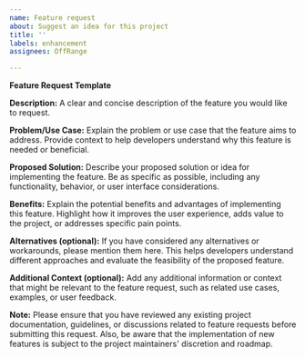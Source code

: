 ```yaml
---
name: Feature request
about: Suggest an idea for this project
title: ''
labels: enhancement
assignees: OffRange

---
```


**Feature Request Template**

**Description:**
A clear and concise description of the feature you would like to request.

**Problem/Use Case:**
Explain the problem or use case that the feature aims to address. Provide context to help developers understand why this feature is needed or beneficial.

**Proposed Solution:**
Describe your proposed solution or idea for implementing the feature. Be as specific as possible, including any functionality, behavior, or user interface considerations.

**Benefits:**
Explain the potential benefits and advantages of implementing this feature. Highlight how it improves the user experience, adds value to the project, or addresses specific pain points.

**Alternatives (optional):**
If you have considered any alternatives or workarounds, please mention them here. This helps developers understand different approaches and evaluate the feasibility of the proposed feature.

**Additional Context (optional):**
Add any additional information or context that might be relevant to the feature request, such as related use cases, examples, or user feedback.

**Note:**
Please ensure that you have reviewed any existing project documentation, guidelines, or discussions related to feature requests before submitting this request. Also, be aware that the implementation of new features is subject to the project maintainers' discretion and roadmap.

